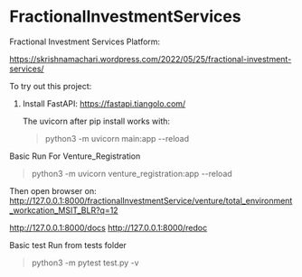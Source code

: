 # FractionalInvestmentServices
Fractional Investment Services Platform:

https://skrishnamachari.wordpress.com/2022/05/25/fractional-investment-services/

To try out this project:

1. Install FastAPI:
    https://fastapi.tiangolo.com/
    
    The uvicorn after pip install works with:
     >python3 -m uvicorn main:app --reload


Basic Run For Venture_Registration
  >python3 -m uvicorn venture_registration:app --reload
  
  Then open browser on:
  http://127.0.0.1:8000/fractionalInvestmentService/venture/total_environment_workcation_MSIT_BLR?q=12
  
  http://127.0.0.1:8000/docs
  http://127.0.0.1:8000/redoc
  

Basic test Run from tests folder
 >python3 -m pytest test.py -v

